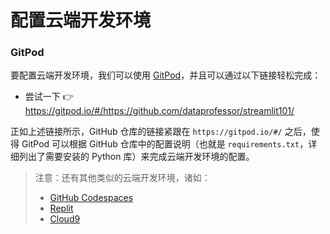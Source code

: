 # 配置云端开发环境

### GitPod

要配置云端开发环境，我们可以使用 [GitPod](https://www.gitpod.io/)，并且可以通过以下链接轻松完成：

- 尝试一下 👉 https://gitpod.io/#/https://github.com/dataprofessor/streamlit101/

正如上述链接所示，GitHub 仓库的链接紧跟在 `https://gitpod.io/#/` 之后，使得 GitPod 可以根据 GitHub 仓库中的配置说明（也就是 `requirements.txt`，详细列出了需要安装的 Python 库）来完成云端开发环境的配置。

> 注意：还有其他类似的云端开发环境，诸如：
>
> - [GitHub Codespaces](https://docs.github.com/en/codespaces/setting-up-your-project-for-codespaces/setting-up-your-python-project-for-codespaces)
> - [Replit](https://replit.com/)
> - [Cloud9](https://aws.amazon.com/cloud9/)
